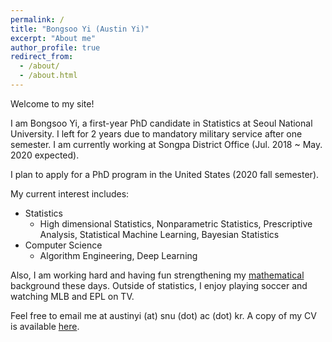 ```yaml
---
permalink: /
title: "Bongsoo Yi (Austin Yi)"
excerpt: "About me"
author_profile: true
redirect_from:
  - /about/
  - /about.html
---
```

Welcome to my site!  

I am Bongsoo Yi, a first-year PhD candidate in Statistics at Seoul National University. I left for 2 years due to mandatory military service after one semester. I am currently working at Songpa District Office (Jul. 2018 ~ May. 2020 expected).  

I plan to apply for a PhD program in the United States (2020 fall semester).

My current interest includes:  
* Statistics
  * High dimensional Statistics, Nonparametric Statistics, Prescriptive Analysis, Statistical Machine Learning, Bayesian Statistics
* Computer Science
  * Algorithm Engineering, Deep Learning

Also, I am working hard and having fun strengthening my [mathematical](https://austinyi.github.io/notes/) background these days.
Outside of statistics, I enjoy playing soccer and watching MLB and EPL on TV.

Feel free to email me at austinyi (at) snu (dot) ac (dot) kr. A copy of my CV is available [here](https://austinyi.github.io/assets/CV.pdf).

